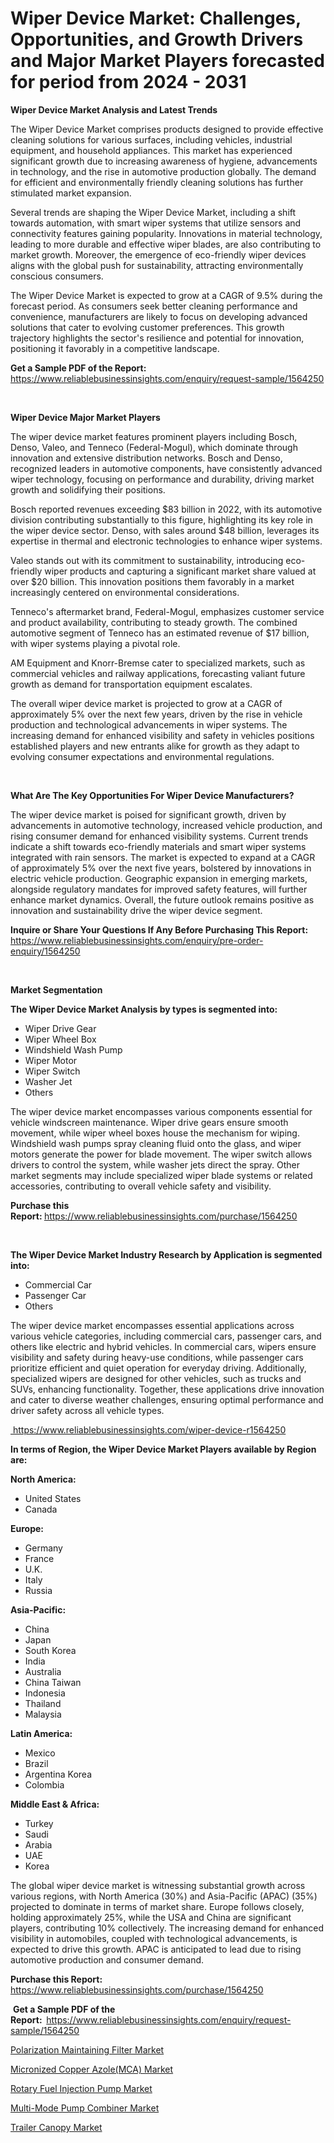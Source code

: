 <p><h1>Wiper Device Market: Challenges, Opportunities, and Growth Drivers and Major Market Players forecasted for period from 2024 - 2031</h1></p><p><strong>Wiper Device Market Analysis and Latest Trends</strong></p>
<p><p>The Wiper Device Market comprises products designed to provide effective cleaning solutions for various surfaces, including vehicles, industrial equipment, and household appliances. This market has experienced significant growth due to increasing awareness of hygiene, advancements in technology, and the rise in automotive production globally. The demand for efficient and environmentally friendly cleaning solutions has further stimulated market expansion.</p><p>Several trends are shaping the Wiper Device Market, including a shift towards automation, with smart wiper systems that utilize sensors and connectivity features gaining popularity. Innovations in material technology, leading to more durable and effective wiper blades, are also contributing to market growth. Moreover, the emergence of eco-friendly wiper devices aligns with the global push for sustainability, attracting environmentally conscious consumers.</p><p>The Wiper Device Market is expected to grow at a CAGR of 9.5% during the forecast period. As consumers seek better cleaning performance and convenience, manufacturers are likely to focus on developing advanced solutions that cater to evolving customer preferences. This growth trajectory highlights the sector's resilience and potential for innovation, positioning it favorably in a competitive landscape.</p></p>
<p><strong>Get a Sample PDF of the Report:&nbsp;</strong> <a href="https://www.reliablebusinessinsights.com/enquiry/request-sample/1564250?utm_campaign=84&utm_medium=2&utm_source=Github&utm_content=ia&utm_term=01112024&utm_id=wiper-device">https://www.reliablebusinessinsights.com/enquiry/request-sample/1564250</a></p>
<p>&nbsp;</p>
<p><strong>Wiper Device Major Market Players</strong></p>
<p><p>The wiper device market features prominent players including Bosch, Denso, Valeo, and Tenneco (Federal-Mogul), which dominate through innovation and extensive distribution networks. Bosch and Denso, recognized leaders in automotive components, have consistently advanced wiper technology, focusing on performance and durability, driving market growth and solidifying their positions. </p><p>Bosch reported revenues exceeding $83 billion in 2022, with its automotive division contributing substantially to this figure, highlighting its key role in the wiper device sector. Denso, with sales around $48 billion, leverages its expertise in thermal and electronic technologies to enhance wiper systems.</p><p>Valeo stands out with its commitment to sustainability, introducing eco-friendly wiper products and capturing a significant market share valued at over $20 billion. This innovation positions them favorably in a market increasingly centered on environmental considerations.</p><p>Tenneco's aftermarket brand, Federal-Mogul, emphasizes customer service and product availability, contributing to steady growth. The combined automotive segment of Tenneco has an estimated revenue of $17 billion, with wiper systems playing a pivotal role.</p><p>AM Equipment and Knorr-Bremse cater to specialized markets, such as commercial vehicles and railway applications, forecasting valiant future growth as demand for transportation equipment escalates.</p><p>The overall wiper device market is projected to grow at a CAGR of approximately 5% over the next few years, driven by the rise in vehicle production and technological advancements in wiper systems. The increasing demand for enhanced visibility and safety in vehicles positions established players and new entrants alike for growth as they adapt to evolving consumer expectations and environmental regulations.</p></p>
<p>&nbsp;</p>
<p><strong>What Are The Key Opportunities For Wiper Device Manufacturers?</strong></p>
<p><p>The wiper device market is poised for significant growth, driven by advancements in automotive technology, increased vehicle production, and rising consumer demand for enhanced visibility systems. Current trends indicate a shift towards eco-friendly materials and smart wiper systems integrated with rain sensors. The market is expected to expand at a CAGR of approximately 5% over the next five years, bolstered by innovations in electric vehicle production. Geographic expansion in emerging markets, alongside regulatory mandates for improved safety features, will further enhance market dynamics. Overall, the future outlook remains positive as innovation and sustainability drive the wiper device segment.</p></p>
<p><strong>Inquire or Share Your Questions If Any Before Purchasing This Report:</strong> <a href="https://www.reliablebusinessinsights.com/enquiry/pre-order-enquiry/1564250?utm_campaign=84&utm_medium=2&utm_source=Github&utm_content=ia&utm_term=01112024&utm_id=wiper-device">https://www.reliablebusinessinsights.com/enquiry/pre-order-enquiry/1564250</a></p>
<p>&nbsp;</p>
<p><strong>Market Segmentation</strong></p>
<p><strong>The Wiper Device Market Analysis by types is segmented into:</strong></p>
<p><ul><li>Wiper Drive Gear</li><li>Wiper Wheel Box</li><li>Windshield Wash Pump</li><li>Wiper Motor</li><li>Wiper Switch</li><li>Washer Jet</li><li>Others</li></ul></p>
<p><p>The wiper device market encompasses various components essential for vehicle windscreen maintenance. Wiper drive gears ensure smooth movement, while wiper wheel boxes house the mechanism for wiping. Windshield wash pumps spray cleaning fluid onto the glass, and wiper motors generate the power for blade movement. The wiper switch allows drivers to control the system, while washer jets direct the spray. Other market segments may include specialized wiper blade systems or related accessories, contributing to overall vehicle safety and visibility.</p></p>
<p><strong>Purchase this Report:&nbsp;</strong><a href="https://www.reliablebusinessinsights.com/purchase/1564250?utm_campaign=84&utm_medium=2&utm_source=Github&utm_content=ia&utm_term=01112024&utm_id=wiper-device">https://www.reliablebusinessinsights.com/purchase/1564250</a></p>
<p>&nbsp;</p>
<p><strong>The Wiper Device Market Industry Research by Application is segmented into:</strong></p>
<p><ul><li>Commercial Car</li><li>Passenger Car</li><li>Others</li></ul></p>
<p><p>The wiper device market encompasses essential applications across various vehicle categories, including commercial cars, passenger cars, and others like electric and hybrid vehicles. In commercial cars, wipers ensure visibility and safety during heavy-use conditions, while passenger cars prioritize efficient and quiet operation for everyday driving. Additionally, specialized wipers are designed for other vehicles, such as trucks and SUVs, enhancing functionality. Together, these applications drive innovation and cater to diverse weather challenges, ensuring optimal performance and driver safety across all vehicle types.</p></p>
<p><a href="https://www.reliablebusinessinsights.com/wiper-device-r1564250?utm_campaign=84&utm_medium=2&utm_source=Github&utm_content=ia&utm_term=01112024&utm_id=wiper-device">&nbsp;https://www.reliablebusinessinsights.com/wiper-device-r1564250</a></p>
<p><strong>In terms of Region, the Wiper Device Market Players available by Region are:</strong></p>
<p>
    <p> <strong> North America: </strong>
        <ul>
            <li>United States</li>
            <li>Canada</li>
        </ul>
        </p> 
    <p> <strong> Europe: </strong>
        <ul>
            <li>Germany</li>
            <li>France</li>
            <li>U.K.</li>
            <li>Italy</li>
            <li>Russia</li>
        </ul>
        </p> 
    <p> <strong> Asia-Pacific: </strong>
        <ul>
            <li>China</li>
            <li>Japan</li>
            <li>South Korea</li>
            <li>India</li>
            <li>Australia</li>
            <li>China Taiwan</li>
            <li>Indonesia</li>
            <li>Thailand</li>
            <li>Malaysia</li>
        </ul>
        </p> 
    <p> <strong> Latin America: </strong>
        <ul>
            <li>Mexico</li>
            <li>Brazil</li>
            <li>Argentina Korea</li>
            <li>Colombia</li>
        </ul>
        </p> 
    <p> <strong> Middle East & Africa: </strong>
        <ul>
            <li>Turkey</li>
            <li>Saudi</li>
            <li>Arabia</li>
            <li>UAE</li>
            <li>Korea</li>
        </ul>
    </p>
    </p>
<p><p>The global wiper device market is witnessing substantial growth across various regions, with North America (30%) and Asia-Pacific (APAC) (35%) projected to dominate in terms of market share. Europe follows closely, holding approximately 25%, while the USA and China are significant players, contributing 10% collectively. The increasing demand for enhanced visibility in automobiles, coupled with technological advancements, is expected to drive this growth. APAC is anticipated to lead due to rising automotive production and consumer demand.</p></p>
<p><strong>Purchase this Report: </strong><a href="https://www.reliablebusinessinsights.com/purchase/1564250?utm_campaign=84&utm_medium=2&utm_source=Github&utm_content=ia&utm_term=01112024&utm_id=wiper-device">https://www.reliablebusinessinsights.com/purchase/1564250</a></p>
<p>&nbsp;<strong>Get a Sample PDF of the Report:&nbsp;&nbsp;</strong><a href="https://www.reliablebusinessinsights.com/enquiry/request-sample/1564250?utm_campaign=84&utm_medium=2&utm_source=Github&utm_content=ia&utm_term=01112024&utm_id=wiper-device">https://www.reliablebusinessinsights.com/enquiry/request-sample/1564250</a></p>
<p><strong></strong></p>
<p><p><a href="https://issuu.com/reportprime-2/docs/polarization-maintaining-filter-mar_e33bf42c66d6e6?utm_campaign=84&utm_medium=2&utm_source=Github&utm_content=ia&utm_term=01112024&utm_id=wiper-device">Polarization Maintaining Filter Market</a></p><p><a href="https://www.linkedin.com/pulse/micronized-copper-azolemca-market-research-report-exploring-i15zf?utm_campaign=84&utm_medium=2&utm_source=Github&utm_content=ia&utm_term=01112024&utm_id=wiper-device">Micronized Copper Azole(MCA) Market</a></p><p><a href="https://github.com/akrenkthongy/Market-Research-Report-List-1/blob/main/rotary-fuel-injection-pump-market.md?utm_campaign=84&utm_medium=2&utm_source=Github&utm_content=ia&utm_term=01112024&utm_id=wiper-device">Rotary Fuel Injection Pump Market</a></p><p><a href="https://issuu.com/reportprime-2/docs/multi-mode-pump-combiner-market-siz_b992823dbca750?utm_campaign=84&utm_medium=2&utm_source=Github&utm_content=ia&utm_term=01112024&utm_id=wiper-device">Multi-Mode Pump Combiner Market</a></p><p><a href="https://github.com/MegiDuro586/Market-Research-Report-List-1/blob/main/trailer-canopy-market.md?utm_campaign=84&utm_medium=2&utm_source=Github&utm_content=ia&utm_term=01112024&utm_id=wiper-device">Trailer Canopy Market</a></p></p>